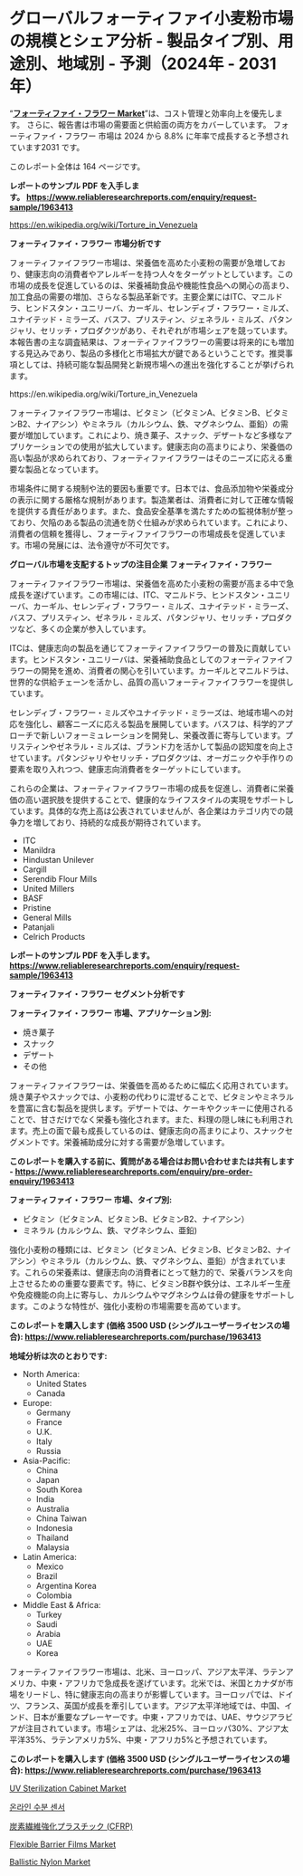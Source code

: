 <p><h1>グローバルフォーティファイ小麦粉市場の規模とシェア分析 - 製品タイプ別、用途別、地域別 - 予測（2024年 - 2031年）</h1></p><p>&ldquo;<strong><a href="https://www.reliableresearchreports.com/fortify-flour-r1963413">フォーティファイ・フラワー Market</a></strong>&rdquo;は、コスト管理と効率向上を優先します。 さらに、報告書は市場の需要面と供給面の両方をカバーしています。 フォーティファイ・フラワー 市場は 2024 から 8.8% に年率で成長すると予想されています2031 です。</p>
<p>このレポート全体は 164 ページです。</p>
<p><strong>レポートのサンプル PDF を入手します。&nbsp;<a href="https://www.reliableresearchreports.com/enquiry/request-sample/1963413">https://www.reliableresearchreports.com/enquiry/request-sample/1963413</a></strong></p>
<p><a href="https://en.wikipedia.org/wiki/Torture_in_Venezuela">https://en.wikipedia.org/wiki/Torture_in_Venezuela</a></p>
<p><strong>フォーティファイ・フラワー 市場分析です</strong></p>
<p><p>フォーティファイフラワー市場は、栄養価を高めた小麦粉の需要が急増しており、健康志向の消費者やアレルギーを持つ人々をターゲットとしています。この市場の成長を促進しているのは、栄養補助食品や機能性食品への関心の高まり、加工食品の需要の増加、さらなる製品革新です。主要企業にはITC、マニルドラ、ヒンドスタン・ユニリーバ、カーギル、セレンディブ・フラワー・ミルズ、ユナイテッド・ミラーズ、バスフ、プリスティン、ジェネラル・ミルズ、パタンジャリ、セリッチ・プロダクツがあり、それぞれが市場シェアを競っています。本報告書の主な調査結果は、フォーティファイフラワーの需要は将来的にも増加する見込みであり、製品の多様化と市場拡大が鍵であるということです。推奨事項としては、持続可能な製品開発と新規市場への進出を強化することが挙げられます。</p></p>
<p>https://en.wikipedia.org/wiki/Torture_in_Venezuela</p>
<p><p>フォーティファイフラワー市場は、ビタミン（ビタミンA、ビタミンB、ビタミンB2、ナイアシン）やミネラル（カルシウム、鉄、マグネシウム、亜鉛）の需要が増加しています。これにより、焼き菓子、スナック、デザートなど多様なアプリケーションでの使用が拡大しています。健康志向の高まりにより、栄養価の高い製品が求められており、フォーティファイフラワーはそのニーズに応える重要な製品となっています。</p><p>市場条件に関する規制や法的要因も重要です。日本では、食品添加物や栄養成分の表示に関する厳格な規制があります。製造業者は、消費者に対して正確な情報を提供する責任があります。また、食品安全基準を満たすための監視体制が整っており、欠陥のある製品の流通を防ぐ仕組みが求められています。これにより、消費者の信頼を獲得し、フォーティファイフラワーの市場成長を促進しています。市場の発展には、法令遵守が不可欠です。</p></p>
<p><strong>グローバル市場を支配するトップの注目企業 フォーティファイ・フラワー</strong></p>
<p><p>フォーティファイフラワー市場は、栄養価を高めた小麦粉の需要が高まる中で急成長を遂げています。この市場には、ITC、マニルドラ、ヒンドスタン・ユニリーバ、カーギル、セレンディブ・フラワー・ミルズ、ユナイテッド・ミラーズ、バスフ、プリスティン、ゼネラル・ミルズ、パタンジャリ、セリッチ・プロダクツなど、多くの企業が参入しています。</p><p>ITCは、健康志向の製品を通じてフォーティファイフラワーの普及に貢献しています。ヒンドスタン・ユニリーバは、栄養補助食品としてのフォーティファイフラワーの開発を進め、消費者の関心を引いています。カーギルとマニルドラは、世界的な供給チェーンを活かし、品質の高いフォーティファイフラワーを提供しています。</p><p>セレンディブ・フラワー・ミルズやユナイテッド・ミラーズは、地域市場への対応を強化し、顧客ニーズに応える製品を展開しています。バスフは、科学的アプローチで新しいフォーミュレーションを開発し、栄養改善に寄与しています。プリスティンやゼネラル・ミルズは、ブランド力を活かして製品の認知度を向上させています。パタンジャリやセリッチ・プロダクツは、オーガニックや手作りの要素を取り入れつつ、健康志向消費者をターゲットにしています。</p><p>これらの企業は、フォーティファイフラワー市場の成長を促進し、消費者に栄養価の高い選択肢を提供することで、健康的なライフスタイルの実現をサポートしています。具体的な売上高は公表されていませんが、各企業はカテゴリ内での競争力を増しており、持続的な成長が期待されています。</p></p>
<p><ul><li>ITC</li><li>Manildra</li><li>Hindustan Unilever</li><li>Cargill</li><li>Serendib Flour Mills</li><li>United Millers</li><li>BASF</li><li>Pristine</li><li>General Mills</li><li>Patanjali</li><li>Celrich Products</li></ul></p>
<p><strong>レポートのサンプル PDF を入手します。 <a href="https://www.reliableresearchreports.com/enquiry/request-sample/1963413">https://www.reliableresearchreports.com/enquiry/request-sample/1963413</a></strong></p>
<p><strong>フォーティファイ・フラワー セグメント分析です</strong></p>
<p><strong>フォーティファイ・フラワー 市場、アプリケーション別:</strong></p>
<p><ul><li>焼き菓子</li><li>スナック</li><li>デザート</li><li>その他</li></ul></p>
<p><p>フォーティファイフラワーは、栄養価を高めるために幅広く応用されています。焼き菓子やスナックでは、小麦粉の代わりに混ぜることで、ビタミンやミネラルを豊富に含む製品を提供します。デザートでは、ケーキやクッキーに使用されることで、甘さだけでなく栄養も強化されます。また、料理の隠し味にも利用されます。売上の面で最も成長しているのは、健康志向の高まりにより、スナックセグメントです。栄養補助成分に対する需要が急増しています。</p></p>
<p><strong>このレポートを購入する前に、質問がある場合はお問い合わせまたは共有します - <a href="https://www.reliableresearchreports.com/enquiry/pre-order-enquiry/1963413">https://www.reliableresearchreports.com/enquiry/pre-order-enquiry/1963413</a></strong></p>
<p><strong>フォーティファイ・フラワー 市場、タイプ別:</strong></p>
<p><ul><li>ビタミン（ビタミンA、ビタミンB、ビタミンB2、ナイアシン）</li><li>ミネラル (カルシウム、鉄、マグネシウム、亜鉛)</li></ul></p>
<p><p>強化小麦粉の種類には、ビタミン（ビタミンA、ビタミンB、ビタミンB2、ナイアシン）やミネラル（カルシウム、鉄、マグネシウム、亜鉛）が含まれています。これらの栄養素は、健康志向の消費者にとって魅力的で、栄養バランスを向上させるための重要な要素です。特に、ビタミンB群や鉄分は、エネルギー生産や免疫機能の向上に寄与し、カルシウムやマグネシウムは骨の健康をサポートします。このような特性が、強化小麦粉の市場需要を高めています。</p></p>
<p><strong>このレポートを購入します (価格 3500 USD (シングルユーザーライセンスの場合): <a href="https://www.reliableresearchreports.com/purchase/1963413">https://www.reliableresearchreports.com/purchase/1963413</a></strong></p>
<p><strong>地域分析は次のとおりです:</strong></p>
<p><ul>
    <li>
        North America:
        <ul>
            <li>United States</li>
            <li>Canada</li>
        </ul>
    </li>
    <li>
        Europe:
        <ul>
            <li>Germany</li>
            <li>France</li>
            <li>U.K.</li>
            <li>Italy</li>
            <li>Russia</li>
        </ul>
    </li>
    <li>
        Asia-Pacific:
        <ul>
            <li>China</li>
            <li>Japan</li>
            <li>South Korea</li>
            <li>India</li>
            <li>Australia</li>
            <li>China Taiwan</li>
            <li>Indonesia</li>
            <li>Thailand</li>
            <li>Malaysia</li>
        </ul>
    </li>
    <li>
        Latin America:
        <ul>
            <li>Mexico</li>
            <li>Brazil</li>
            <li>Argentina Korea</li>
            <li>Colombia</li>
        </ul>
    </li>
    <li>
        Middle East & Africa:
        <ul>
            <li>Turkey</li>
            <li>Saudi</li>
            <li>Arabia</li>
            <li>UAE</li>
            <li>Korea</li>
        </ul>
    </li>
    </ul></p>
<p><p>フォーティファイフラワー市場は、北米、ヨーロッパ、アジア太平洋、ラテンアメリカ、中東・アフリカで急成長を遂げています。北米では、米国とカナダが市場をリードし、特に健康志向の高まりが影響しています。ヨーロッパでは、ドイツ、フランス、英国が成長を牽引しています。アジア太平洋地域では、中国、インド、日本が重要なプレーヤーです。中東・アフリカでは、UAE、サウジアラビアが注目されています。市場シェアは、北米25%、ヨーロッパ30%、アジア太平洋35%、ラテンアメリカ5%、中東・アフリカ5%と予想されています。</p></p>
<p><strong>このレポートを購入します (価格 3500 USD (シングルユーザーライセンスの場合): <a href="https://www.reliableresearchreports.com/purchase/1963413">https://www.reliableresearchreports.com/purchase/1963413</a></strong></p>
<p><p><a href="https://www.linkedin.com/pulse/uv-sterilization-cabinet-market-size-share-growth-analysis-lw10e?trackingId=Mxf4eNABSE24Cjqcowb1cg%3D%3D">UV Sterilization Cabinet Market</a></p><p><a href="https://medium.com/@conradkirrlin76575/%EC%84%B8%EA%B3%84-online-moisture-sensor-market-%EC%9D%80-2024%EC%97%90%EC%84%9C-2031%EB%A1%9C-%EC%97%B0%ED%8F%89%EA%B7%A0-%EC%A6%9D%EA%B0%80%EC%9C%A8%EC%9D%84-%EB%B3%B4%EC%9D%BC-%EA%B2%83%EC%9C%BC%EB%A1%9C-%EC%98%88%EC%83%81%EB%90%A9%EB%8B%88%EB%8B%A4-8351228e4b50">온라인 수분 센서</a></p><p><a href="https://medium.com/@mares423/carbon-fiber-reinforced-plastic-cfrp-5e7d1375a965">炭素繊維強化プラスチック (CFRP)</a></p><p><a href="https://github.com/RoseBoyd475/Market-Research-Report-List-1/blob/main/flexible-barrier-films-market.md">Flexible Barrier Films Market</a></p><p><a href="https://issuu.com/reportprime-2/docs/ballistic-nylon-market-size-2030.pp_bec2e2d4d849a0">Ballistic Nylon Market</a></p></p>